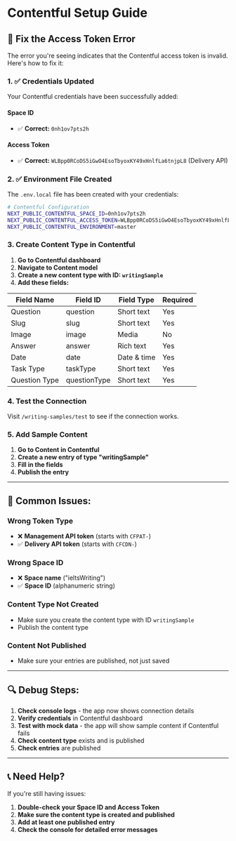 # Contentful Setup Guide

## 🔧 **Fix the Access Token Error**

The error you're seeing indicates that the Contentful access token is invalid. Here's how to fix it:

### **1. ✅ Credentials Updated**

Your Contentful credentials have been successfully added:

#### **Space ID**
- ✅ **Correct:** `0nh1ov7pts2h`

#### **Access Token**
- ✅ **Correct:** `WLBpp0RCoDS5iGwO4EsoTbyoxKY49xHnlfLa6tnjpL8` (Delivery API)

### **2. ✅ Environment File Created**

The `.env.local` file has been created with your credentials:

```bash
# Contentful Configuration
NEXT_PUBLIC_CONTENTFUL_SPACE_ID=0nh1ov7pts2h
NEXT_PUBLIC_CONTENTFUL_ACCESS_TOKEN=WLBpp0RCoDS5iGwO4EsoTbyoxKY49xHnlfLa6tnjpL8
NEXT_PUBLIC_CONTENTFUL_ENVIRONMENT=master
```

### **3. Create Content Type in Contentful**

1. **Go to Contentful dashboard**
2. **Navigate to Content model**
3. **Create a new content type with ID: `writingSample`**
4. **Add these fields:**

| Field Name | Field ID | Field Type | Required |
|------------|----------|------------|----------|
| Question | question | Short text | Yes |
| Slug | slug | Short text | Yes |
| Image | image | Media | No |
| Answer | answer | Rich text | Yes |
| Date | date | Date & time | Yes |
| Task Type | taskType | Short text | Yes |
| Question Type | questionType | Short text | Yes |

### **4. Test the Connection**

Visit `/writing-samples/test` to see if the connection works.

### **5. Add Sample Content**

1. **Go to Content in Contentful**
2. **Create a new entry of type "writingSample"**
3. **Fill in the fields**
4. **Publish the entry**

---

## 🚨 **Common Issues:**

### **Wrong Token Type**
- ❌ **Management API token** (starts with `CFPAT-`)
- ✅ **Delivery API token** (starts with `CFCDN-`)

### **Wrong Space ID**
- ❌ **Space name** ("ieltsWriting")
- ✅ **Space ID** (alphanumeric string)

### **Content Type Not Created**
- Make sure you create the content type with ID `writingSample`
- Publish the content type

### **Content Not Published**
- Make sure your entries are published, not just saved

---

## 🔍 **Debug Steps:**

1. **Check console logs** - the app now shows connection details
2. **Verify credentials** in Contentful dashboard
3. **Test with mock data** - the app will show sample content if Contentful fails
4. **Check content type** exists and is published
5. **Check entries** are published

---

## 📞 **Need Help?**

If you're still having issues:
1. **Double-check your Space ID and Access Token**
2. **Make sure the content type is created and published**
3. **Add at least one published entry**
4. **Check the console for detailed error messages**
